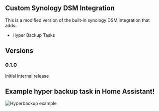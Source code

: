 ## Custom Synology DSM Integration
This is a modified version of the built-in synology DSM integration that adds:
* Hyper Backup Tasks

## Versions
### 0.1.0
Initial internal release

## Example hyper backup task in Home Assistant!

![Hyperbackup example](https://user-images.githubusercontent.com/823598/206536624-98761e67-38cf-45d2-8ce8-328efee97412.png)


